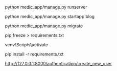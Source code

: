 python medic_app/manage.py runserver

python medic_app/manage.py startapp blog 

python medic_app/manage.py migrate

pip freeze > requirements.txt

venv\Scripts\activate

pip install -r requirements.txt

http://127.0.0.1:8000/authentication/create_new_user
